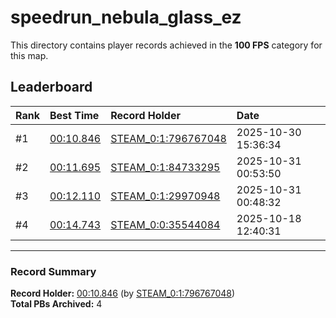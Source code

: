 # speedrun_nebula_glass_ez

This directory contains player records achieved in the **100 FPS** category for this map.

## Leaderboard

| Rank | Best Time | Record Holder | Date                |
| :--- | :-------- | :------------ | :------------------ |
| #1   | [00:10.846](./00010846_STEAM_0_1_796767048_20251030-153634.zip) | [STEAM_0:1:796767048](https://speedrun16.com/profile/STEAM_0:1:796767048)   | 2025-10-30 15:36:34 |
| #2   | [00:11.695](./00011695_STEAM_0_1_84733295_20251031-005350.zip) | [STEAM_0:1:84733295](https://speedrun16.com/profile/STEAM_0:1:84733295)   | 2025-10-31 00:53:50 |
| #3   | [00:12.110](./00012110_STEAM_0_1_29970948_20251031-004832.zip) | [STEAM_0:1:29970948](https://speedrun16.com/profile/STEAM_0:1:29970948)   | 2025-10-31 00:48:32 |
| #4   | [00:14.743](./00014743_STEAM_0_0_35544084_20251018-124031.zip) | [STEAM_0:0:35544084](https://speedrun16.com/profile/STEAM_0:0:35544084)   | 2025-10-18 12:40:31 |

---

### Record Summary
**Record Holder:** [00:10.846](./00010846_STEAM_0_1_796767048_20251030-153634.zip) (by [STEAM_0:1:796767048](https://speedrun16.com/profile/STEAM_0:1:796767048))  
**Total PBs Archived:** 4